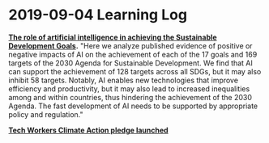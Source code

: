 # 2019-09-04 Learning Log

**[The role of artificial intelligence in achieving the Sustainable Development Goals](https://arxiv.org/abs/1905.00501).** "Here we analyze published evidence of positive or negative impacts of AI on the achievement of each of the 17 goals and 169 targets of the 2030 Agenda for Sustainable Development. We find that AI can support the achievement of 128 targets across all SDGs, but it may also inhibit 58 targets. Notably, AI enables new technologies that improve efficiency and productivity, but it may also lead to increased inequalities among and within countries, thus hindering the achievement of the 2030 Agenda. The fast development of AI needs to be supported by appropriate policy and regulation."

**[Tech Workers Climate Action pledge launched](https://pledge.climateaction.tech/)**

